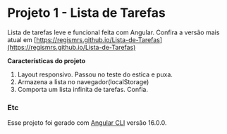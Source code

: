 # Projeto 1 - Lista de Tarefas

Lista de tarefas leve e funcional feita com Angular.
Confira a versão mais atual em [https://regismrs.github.io/Lista-de-Tarefas](https://regismrs.github.io/Lista-de-Tarefas)

**Características do projeto**

1. Layout responsivo. Passou no teste do estica e puxa.
2. Armazena a lista no navegador(localStorage)
3. Comporta um lista infinita de tarefas. Confia. 

### Etc
Esse projeto foi gerado com [Angular CLI](https://github.com/angular/angular-cli) versão 16.0.0.
